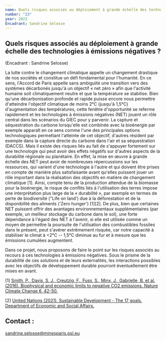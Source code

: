 ```yaml
---
name: Quels risques associés au déploiement à grande échelle des technologies à émissions négatives ?
number: "23"
year: 2022
Encadrant: Sandrine Selosse
---
```


## Quels risques associés au déploiement à grande échelle des technologies à émissions négatives ?

(Encadrant : Sandrine Selosse)

La lutte contre le changement climatique appelle un changement drastique
de nos sociétés et constitue un défi fondamental pour l\'humanité. En ce
sens, l'Accord de Paris appelle sans ambiguïté une transition vers des
systèmes décarbonés jusqu'à un objectif « net zéro » afin que l'activité
humaine soit climatiquement neutre et que la température se stabilise.
Bien qu\'une décarbonisation profonde et rapide puisse encore nous
permettre d\'atteindre l\'objectif climatique de moins 2°C (jusqu'à
1,5°C) d'augmentation des températures, cette fenêtre d\'opportunité se
referme rapidement et les technologies à émissions négatives (NET)
jouent un rôle central dans les scénarios du GIEC pour y parvenir. La
capture et séquestration du carbone lorsqu'elle est combinée avec la
bioénergie par exemple apparaît en ce sens comme l'une des principales
options technologiques permettant l'atteinte de cet objectif, d'autres
résident par exemple dans la capture directe du carbone dans l'air et sa
séquestration (DACCS). Mais il existe des risques liés au fait de
s\'appuyer fortement sur une technologie qui peut avoir des effets
négatifs sur d\'autres aspects de la durabilité régionale ou planétaire.
En effet, la mise en œuvre à grande échelle des NET peut avoir de
nombreuses répercussions sur les ressources, qui varient d\'une
technologie à l\'autre et qui doivent être prises en compte de manière
plus satisfaisante avant qu'elles puissent jouer un rôle important dans
la réalisation des objectifs en matière de changement climatique \[1\].
Ainsi, compte tenu de la production attendue de la biomasse pour la
bioénergie, le risque de conflits liés à l\'utilisation des terres
impose une interprétation plus large de la « durabilité », par exemple
en termes de perte de biodiversité (\"Life on land\') due à la
déforestation et de la disponibilité des aliments ('Zero hunger')
\[1\]\[2\]. De plus, bien que certaines NET puissent offrir des
avantages environnementaux supplémentaires (par exemple, un meilleur
stockage du carbone dans le sol), une forte dépendance à l\'égard des
NET à l\'avenir, si elle est utilisée comme un moyen de permettre la
poursuite de l\'utilisation des combustibles fossiles dans le présent,
peut s'avérer extrêmement risquée, car notre capacité à stabiliser le
climat à \<2°C -- 1,5°C diminue au fur et à mesure que les émissions
cumulées augmentent.

Dans ce projet, nous proposons de faire le point sur les risques
associés au recours à ces technologies à émissions négatives. Sous le
prisme de la durabilité de ces solutions et de leurs externalités, les
interactions possibles avec les objectifs de développement durable
pourront éventuellement être mises en avant.

\[1\] [Smith, P., Davis, S. J., Creutzig, F., Fuss, S., Minx, J., Gabrielle, B. et al. (2016). Biophysical and economic limits to negative CO2 emissions. Nature Climate Change 6, 42-50.](https://doi.org/10.1038/nclimate2870)


\[2\] [United Nations (2021). Sustainable Development - The 17 goals. Department of Economic and Social Affairs.](https://sdgs.un.org/goals)

## Contact :
[sandrine.selosse\@minesparis.psl.eu](mailto:sandrine.selosse@minesparis.psl.eu)
